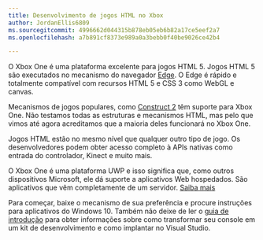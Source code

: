```yaml
---
title: Desenvolvimento de jogos HTML no Xbox
author: JordanEllis6809
ms.sourcegitcommit: 4996662d044315b878eb05eb6b82a17ce5eef2a7
ms.openlocfilehash: a7b891cf8373e989a0a3bebb0f40be9026ce42b4

---
```


O Xbox One é uma plataforma excelente para jogos HTML 5. Jogos HTML 5 são executados no mecanismo do navegador [Edge](https://developer.microsoft.com/en-us/microsoft-edge/). O Edge é rápido e totalmente compatível com recursos HTML 5 e CSS 3 como WebGL e canvas.

Mecanismos de jogos populares, como [Construct 2](https://www.scirra.com/blog/176/announcing-xbox-one-export-beta) têm suporte para Xbox One. Não testamos todas as estruturas e mecanismos HTML, mas pelo que vimos até agora acreditamos que a maioria deles funcionará no Xbox One.

Jogos HTML estão no mesmo nível que qualquer outro tipo de jogo. Os desenvolvedores podem obter acesso completo à APIs nativas como entrada do controlador, Kinect e muito mais.

O Xbox One é uma plataforma UWP e isso significa que, como outros dispositivos Microsoft, ele dá suporte a aplicativos Web hospedados. São aplicativos que vêm completamente de um servidor. [Saiba mais](http://microsoftedge.github.io/WebAppsDocs/en-US/win10/HWA.htm)

Para começar, baixe o mecanismo de sua preferência e procure instruções para aplicativos do Windows 10. Também não deixe de ler o [guia de introdução](https://msdn.microsoft.com/en-us/windows/uwp/xbox-apps/index) para obter informações sobre como transformar seu console em um kit de desenvolvimento e como implantar no Visual Studio.



<!--HONumber=Jun16_HO4-->


